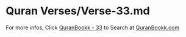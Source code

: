 # Quran Verses/Verse-33.md 

For more infos, Click [QuranBookk - 33](https://www.quranbookk.com/quran/search?q=33) to Search at [QuranBookk.com](http://quranbookk.com/)